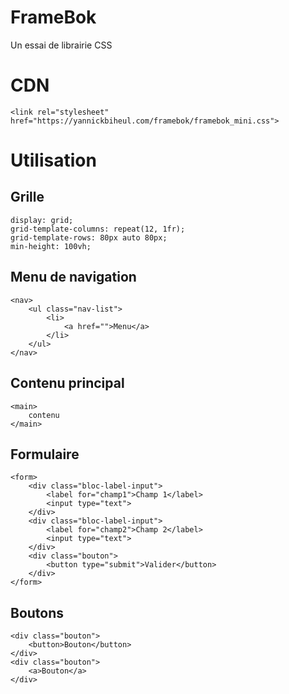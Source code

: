 # FrameBok
Un essai de librairie CSS 
# CDN
    <link rel="stylesheet" href="https://yannickbiheul.com/framebok/framebok_mini.css">
# Utilisation
## Grille
    display: grid;
    grid-template-columns: repeat(12, 1fr);
    grid-template-rows: 80px auto 80px;
    min-height: 100vh;
## Menu de navigation
    <nav>
        <ul class="nav-list">
            <li>
                <a href="">Menu</a>
            </li>
        </ul>
    </nav>
## Contenu principal
    <main>
        contenu
    </main>
## Formulaire
    <form>
        <div class="bloc-label-input">
            <label for="champ1">Champ 1</label>
            <input type="text">
        </div>
        <div class="bloc-label-input">
            <label for="champ2">Champ 2</label>
            <input type="text">
        </div>
        <div class="bouton">
            <button type="submit">Valider</button>
        </div>
    </form>
## Boutons
    <div class="bouton">
        <button>Bouton</button>
    </div>
    <div class="bouton">
        <a>Bouton</a>
    </div>

